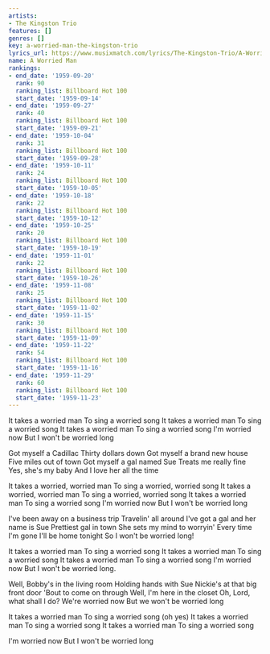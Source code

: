```yaml
---
artists:
- The Kingston Trio
features: []
genres: []
key: a-worried-man-the-kingston-trio
lyrics_url: https://www.musixmatch.com/lyrics/The-Kingston-Trio/A-Worried-Man
name: A Worried Man
rankings:
- end_date: '1959-09-20'
  rank: 90
  ranking_list: Billboard Hot 100
  start_date: '1959-09-14'
- end_date: '1959-09-27'
  rank: 40
  ranking_list: Billboard Hot 100
  start_date: '1959-09-21'
- end_date: '1959-10-04'
  rank: 31
  ranking_list: Billboard Hot 100
  start_date: '1959-09-28'
- end_date: '1959-10-11'
  rank: 24
  ranking_list: Billboard Hot 100
  start_date: '1959-10-05'
- end_date: '1959-10-18'
  rank: 22
  ranking_list: Billboard Hot 100
  start_date: '1959-10-12'
- end_date: '1959-10-25'
  rank: 20
  ranking_list: Billboard Hot 100
  start_date: '1959-10-19'
- end_date: '1959-11-01'
  rank: 22
  ranking_list: Billboard Hot 100
  start_date: '1959-10-26'
- end_date: '1959-11-08'
  rank: 25
  ranking_list: Billboard Hot 100
  start_date: '1959-11-02'
- end_date: '1959-11-15'
  rank: 30
  ranking_list: Billboard Hot 100
  start_date: '1959-11-09'
- end_date: '1959-11-22'
  rank: 54
  ranking_list: Billboard Hot 100
  start_date: '1959-11-16'
- end_date: '1959-11-29'
  rank: 60
  ranking_list: Billboard Hot 100
  start_date: '1959-11-23'
---
```

It takes a worried man
To sing a worried song
It takes a worried man
To sing a worried song
It takes a worried man
To sing a worried song
I'm worried now
But I won't be worried long

Got myself a Cadillac
Thirty dollars down
Got myself a brand new house
Five miles out of town
Got myself a gal named Sue
Treats me really fine
Yes, she's my baby
And I love her all the time

It takes a worried, worried man
To sing a worried, worried song
It takes a worried, worried man
To sing a worried, worried song
It takes a worried man
To sing a worried song
I'm worried now
But I won't be worried long

I've been away on a business trip
Travelin' all around
I've got a gal and her name is Sue
Prettiest gal in town
She sets my mind to worryin'
Every time I'm gone
I'll be home tonight
So I won't be worried long!

It takes a worried man
To sing a worried song
It takes a worried man
To sing a worried song
It takes a worried man
To sing a worried song
I'm worried now
But I won't be worried long.

Well, Bobby's in the living room
Holding hands with Sue
Nickie's at that big front door
'Bout to come on through
Well, I'm here in the closet
Oh, Lord, what shall I do?
We're worried now
But we won't be worried long

It takes a worried man
To sing a worried song (oh yes)
It takes a worried man
To sing a worried song
It takes a worried man
To sing a worried song

I'm worried now
But I won't be worried long
